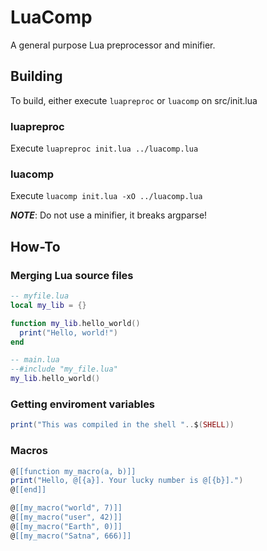 # LuaComp
A general purpose Lua preprocessor and minifier.

## Building
To build, either execute `luapreproc` or `luacomp` on src/init.lua

### luapreproc
Execute `luapreproc init.lua ../luacomp.lua`

### luacomp
Execute `luacomp init.lua -xO ../luacomp.lua`

***NOTE***: Do not use a minifier, it breaks argparse!

## How-To

### Merging Lua source files
```lua
-- myfile.lua
local my_lib = {}

function my_lib.hello_world()
  print("Hello, world!")
end
```

```lua
-- main.lua
--#include "my_file.lua"
my_lib.hello_world()
```

### Getting enviroment variables
```lua
print("This was compiled in the shell "..$(SHELL))
```

### Macros
```lua
@[[function my_macro(a, b)]]
print("Hello, @[{a}]. Your lucky number is @[{b}].")
@[[end]]

@[[my_macro("world", 7)]]
@[[my_macro("user", 42)]]
@[[my_macro("Earth", 0)]]
@[[my_macro("Satna", 666)]]
```
